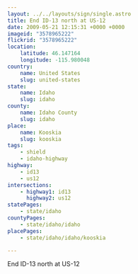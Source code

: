 ```yaml
---
layout: ../../layouts/sign/single.astro
title: End ID-13 north at US-12
date: 2009-05-21 12:15:31 +0000 +0000
imageid: "3578965222"
flickrid: "3578965222"
location:
    latitude: 46.147164
    longitude: -115.980048
country:
    name: United States
    slug: united-states
state:
    name: Idaho
    slug: idaho
county:
    name: Idaho County
    slug: idaho
place:
    name: Kooskia
    slug: kooskia
tags:
    - shield
    - idaho-highway
highway:
    - id13
    - us12
intersections:
    - highway1: id13
      highway2: us12
statePages:
    - state/idaho
countyPages:
    - state/idaho/idaho
placePages:
    - state/idaho/idaho/kooskia

---
```

End ID-13 north at US-12